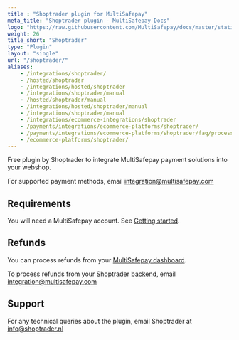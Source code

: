 ```yaml
---
title : "Shoptrader plugin for MultiSafepay"
meta_title: "Shoptrader plugin - MultiSafepay Docs"
logo: "https://raw.githubusercontent.com/MultiSafepay/docs/master/static/logo/Integrations/Shoptrader.svg"
weight: 26
title_short: "Shoptrader"
type: "Plugin"
layout: "single"
url: "/shoptrader/"
aliases: 
    - /integrations/shoptrader/
    - /hosted/shoptrader
    - /integrations/hosted/shoptrader
    - /integrations/shoptrader/manual
    - /hosted/shoptrader/manual
    - /integrations/hosted/shoptrader/manual
    - /integrations/shoptrader/manual
    - /integrations/ecommerce-integrations/shoptrader
    - /payments/integrations/ecommerce-platforms/shoptrader/
    - /payments/integrations/ecommerce-platforms/shoptrader/faq/processing-refunds/
    - /ecommerce-platforms/shoptrader/
---
```

Free plugin by Shoptrader to integrate MultiSafepay payment solutions into your webshop. 

For supported payment methods, email <integration@multisafepay.com>

## Requirements
You will need a MultiSafepay account. See [Getting started](/getting-started/).

## Refunds

You can process refunds from your [MultiSafepay dashboard](https://merchant.multisafepay.com).

To process refunds from your Shoptrader [backend](/glossaries/multisafepay-glossary/#backend), email <integration@multisafepay.com>

## Support
For any technical queries about the plugin, email Shoptrader at <info@shoptrader.nl>